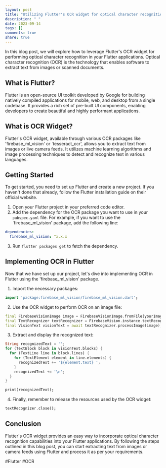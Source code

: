 ```yaml
---
layout: post
title: "Utilizing Flutter's OCR widget for optical character recognition"
description: " "
date: 2023-09-14
tags: []
comments: true
share: true
---
```


In this blog post, we will explore how to leverage Flutter's OCR widget for performing optical character recognition in your Flutter applications. Optical character recognition (OCR) is the technology that enables software to extract text from images or scanned documents.

## What is Flutter?

Flutter is an open-source UI toolkit developed by Google for building natively compiled applications for mobile, web, and desktop from a single codebase. It provides a rich set of pre-built UI components, enabling developers to create beautiful and highly performant applications.

## What is OCR Widget?

Flutter's OCR widget, available through various OCR packages like 'firebase_ml_vision' or 'tesseract_ocr', allows you to extract text from images or live camera feeds. It utilizes machine learning algorithms and image processing techniques to detect and recognize text in various languages.

## Getting Started

To get started, you need to set up Flutter and create a new project. If you haven't done that already, follow the Flutter installation guide on their official website.

1. Open your Flutter project in your preferred code editor.
2. Add the dependency for the OCR package you want to use in your `pubspec.yaml` file. For example, if you want to use the 'firebase_ml_vision' package, add the following line:

```yaml
dependencies:
  firebase_ml_vision: ^x.x.x
```

3. Run `flutter packages get` to fetch the dependency.

## Implementing OCR in Flutter

Now that we have set up our project, let's dive into implementing OCR in Flutter using the 'firebase_ml_vision' package.

1. Import the necessary packages:

```dart
import 'package:firebase_ml_vision/firebase_ml_vision.dart';
```

2. Use the OCR widget to perform OCR on an image file:

```dart
final FirebaseVisionImage image = FirebaseVisionImage.fromFile(yourImageFile);
final TextRecognizer textRecognizer = FirebaseVision.instance.textRecognizer();
final VisionText visionText = await textRecognizer.processImage(image);
```

3. Extract and display the recognized text:

```dart
String recognizedText = '';
for (TextBlock block in visionText.blocks) {
  for (TextLine line in block.lines) {
    for (TextElement element in line.elements) {
      recognizedText += '${element.text} ';
    }
    recognizedText += '\n';
  }
}

print(recognizedText);
```

4. Finally, remember to release the resources used by the OCR widget:

```dart
textRecognizer.close();
```

## Conclusion

Flutter's OCR widget provides an easy way to incorporate optical character recognition capabilities into your Flutter applications. By following the steps outlined in this blog post, you can start extracting text from images or camera feeds using Flutter and process it as per your requirements.

#Flutter #OCR